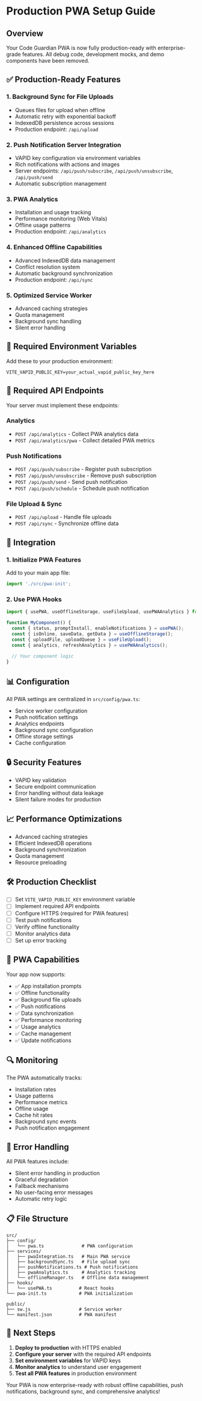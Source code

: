 # Production PWA Setup Guide

## Overview

Your Code Guardian PWA is now fully production-ready with enterprise-grade features. All debug code, development mocks, and demo components have been removed.

## ✅ Production-Ready Features

### 1. **Background Sync for File Uploads**
- Queues files for upload when offline
- Automatic retry with exponential backoff
- IndexedDB persistence across sessions
- Production endpoint: `/api/upload`

### 2. **Push Notification Server Integration**
- VAPID key configuration via environment variables
- Rich notifications with actions and images
- Server endpoints: `/api/push/subscribe`, `/api/push/unsubscribe`, `/api/push/send`
- Automatic subscription management

### 3. **PWA Analytics**
- Installation and usage tracking
- Performance monitoring (Web Vitals)
- Offline usage patterns
- Production endpoint: `/api/analytics`

### 4. **Enhanced Offline Capabilities**
- Advanced IndexedDB data management
- Conflict resolution system
- Automatic background synchronization
- Production endpoint: `/api/sync`

### 5. **Optimized Service Worker**
- Advanced caching strategies
- Quota management
- Background sync handling
- Silent error handling

## 🔧 Required Environment Variables

Add these to your production environment:

```env
VITE_VAPID_PUBLIC_KEY=your_actual_vapid_public_key_here
```

## 📡 Required API Endpoints

Your server must implement these endpoints:

### Analytics
- `POST /api/analytics` - Collect PWA analytics data
- `POST /api/analytics/pwa` - Collect detailed PWA metrics

### Push Notifications
- `POST /api/push/subscribe` - Register push subscription
- `POST /api/push/unsubscribe` - Remove push subscription
- `POST /api/push/send` - Send push notification
- `POST /api/push/schedule` - Schedule push notification

### File Upload & Sync
- `POST /api/upload` - Handle file uploads
- `POST /api/sync` - Synchronize offline data

## 🚀 Integration

### 1. Initialize PWA Features

Add to your main app file:

```typescript
import './src/pwa-init';
```

### 2. Use PWA Hooks

```typescript
import { usePWA, useOfflineStorage, useFileUpload, usePWAAnalytics } from './src/hooks/usePWA';

function MyComponent() {
  const { status, promptInstall, enableNotifications } = usePWA();
  const { isOnline, saveData, getData } = useOfflineStorage();
  const { uploadFile, uploadQueue } = useFileUpload();
  const { analytics, refreshAnalytics } = usePWAAnalytics();
  
  // Your component logic
}
```

## 📊 Configuration

All PWA settings are centralized in `src/config/pwa.ts`:

- Service worker configuration
- Push notification settings
- Analytics endpoints
- Background sync configuration
- Offline storage settings
- Cache configuration

## 🔒 Security Features

- VAPID key validation
- Secure endpoint communication
- Error handling without data leakage
- Silent failure modes for production

## 📈 Performance Optimizations

- Advanced caching strategies
- Efficient IndexedDB operations
- Background synchronization
- Quota management
- Resource preloading

## 🛠️ Production Checklist

- [ ] Set `VITE_VAPID_PUBLIC_KEY` environment variable
- [ ] Implement required API endpoints
- [ ] Configure HTTPS (required for PWA features)
- [ ] Test push notifications
- [ ] Verify offline functionality
- [ ] Monitor analytics data
- [ ] Set up error tracking

## 📱 PWA Capabilities

Your app now supports:

- ✅ App installation prompts
- ✅ Offline functionality
- ✅ Background file uploads
- ✅ Push notifications
- ✅ Data synchronization
- ✅ Performance monitoring
- ✅ Usage analytics
- ✅ Cache management
- ✅ Update notifications

## 🔍 Monitoring

The PWA automatically tracks:

- Installation rates
- Usage patterns
- Performance metrics
- Offline usage
- Cache hit rates
- Background sync events
- Push notification engagement

## 🚨 Error Handling

All PWA features include:

- Silent error handling in production
- Graceful degradation
- Fallback mechanisms
- No user-facing error messages
- Automatic retry logic

## 📋 File Structure

```
src/
├── config/
│   └── pwa.ts              # PWA configuration
├── services/
│   ├── pwaIntegration.ts   # Main PWA service
│   ├── backgroundSync.ts   # File upload sync
│   ├── pushNotifications.ts # Push notifications
│   ├── pwaAnalytics.ts     # Analytics tracking
│   └── offlineManager.ts   # Offline data management
├── hooks/
│   └── usePWA.ts          # React hooks
└── pwa-init.ts            # PWA initialization

public/
├── sw.js                  # Service worker
└── manifest.json          # PWA manifest
```

## 🎯 Next Steps

1. **Deploy to production** with HTTPS enabled
2. **Configure your server** with the required API endpoints
3. **Set environment variables** for VAPID keys
4. **Monitor analytics** to understand user engagement
5. **Test all PWA features** in production environment

Your PWA is now enterprise-ready with robust offline capabilities, push notifications, background sync, and comprehensive analytics!